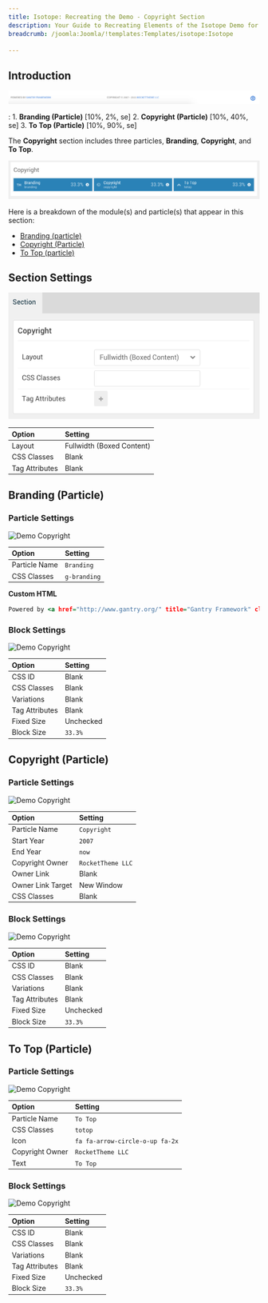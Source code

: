 ```yaml
---
title: Isotope: Recreating the Demo - Copyright Section
description: Your Guide to Recreating Elements of the Isotope Demo for Joomla
breadcrumb: /joomla:Joomla/!templates:Templates/isotope:Isotope

---
```


## Introduction

![](assets/demo_11.png)

:   1. **Branding (Particle)** [10%, 2%, se]
    2. **Copyright (Particle)** [10%, 40%, se]
    3. **To Top (Particle)** [10%, 90%, se]

The **Copyright** section includes three particles, **Branding**, **Copyright**, and **To Top**. 

![](assets/home_copyright.png)

Here is a breakdown of the module(s) and particle(s) that appear in this section:

* [Branding (particle)](#logo-(particle))
* [Copyright (Particle)](#copyright-(particle))
* [To Top (particle)](#to-top-(particle))

## Section Settings

![](assets/demo_copyright_settings.png)

| Option           | Setting                   |
| :--------------- | :----------               |
| Layout           | Fullwidth (Boxed Content) |
| CSS Classes      | Blank                     |
| Tag Attributes   | Blank                     |

## Branding (Particle)

### Particle Settings

![Demo Copyright](demo_copyright_1.png)

| Option        | Setting      |
| :-----        | :-----       |
| Particle Name | `Branding`   |
| CSS Classes   | `g-branding` |

**Custom HTML**

~~~ .html
Powered by <a href="http://www.gantry.org/" title="Gantry Framework" class="g-powered-by">Gantry<span class="hidden-tablet"> Framework</span></a>
~~~

### Block Settings

![Demo Copyright](demo_copyright_2.png)

| Option         | Setting   |
| :-----         | :-----    |
| CSS ID         | Blank     |
| CSS Classes    | Blank     |
| Variations     | Blank     |
| Tag Attributes | Blank     |
| Fixed Size     | Unchecked |
| Block Size     | `33.3%`   |

## Copyright (Particle)

### Particle Settings

![Demo Copyright](demo_copyright_3.png)

| Option            | Setting           |
| :-----            | :-----            |
| Particle Name     | `Copyright`       |
| Start Year        | `2007`            |
| End Year          | `now`             |
| Copyright Owner   | `RocketTheme LLC` |
| Owner Link        | Blank             |
| Owner Link Target | New Window        |
| CSS Classes       | Blank             |

### Block Settings

![Demo Copyright](demo_copyright_4.png)

| Option         | Setting   |
| :-----         | :-----    |
| CSS ID         | Blank     |
| CSS Classes    | Blank     |
| Variations     | Blank     |
| Tag Attributes | Blank     |
| Fixed Size     | Unchecked |
| Block Size     | `33.3%`   |

## To Top (Particle)

### Particle Settings

![Demo Copyright](demo_copyright_5.png)

| Option            | Setting                         |
| :-----            | :-----                          |
| Particle Name     | `To Top`                        |
| CSS Classes       | `totop`                         |
| Icon              | `fa fa-arrow-circle-o-up fa-2x` |
| Copyright Owner   | `RocketTheme LLC`               |
| Text              | `To Top`                        |

### Block Settings

![Demo Copyright](demo_copyright_6.png)

| Option         | Setting   |
| :-----         | :-----    |
| CSS ID         | Blank     |
| CSS Classes    | Blank     |
| Variations     | Blank     |
| Tag Attributes | Blank     |
| Fixed Size     | Unchecked |
| Block Size     | `33.3%`   |